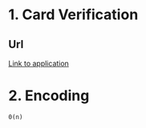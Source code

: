 # 1. Card Verification

## Url
<a href="https://card-verify.herokuapp.com/">Link to application</a>

# 2. Encoding
` 0(n) `
